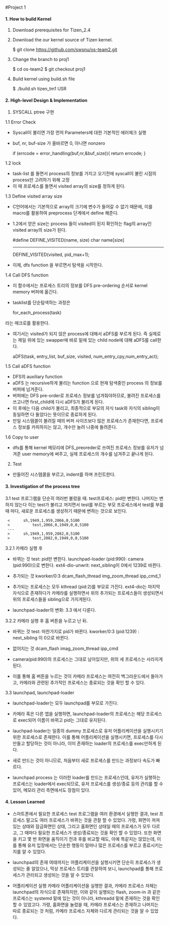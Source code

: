 #Project 1 
#### 1. How to build Kernel
1.	Download prerequisites for Tizen_2.4 


2.	Download the our kernel source of Tizen kernel. 

	$ git clone https://github.com/swsnu/os-team2.git		

3. Change the branch to proj1

	$ cd os-team2
	$ git checkout proj1

4. Build kernel using build.sh file

	$ ./build.sh tizen_tm1 USR

#### 2. High-level Design & Implementation
1. SYSCALL ptree 구현

 1.1 Error Check
 - Syscall이 불리면 가장 먼저 Parameters에 대한 기본적인 에러체크 실행
 - buf, nr, buf-size 가 올바르면 0, 아니면 nonzero

	if (errcode = error_handling(buf,nr,&buf_size)){
		return errcode;
	}

 1.2 lock
 - task-list 를 돌면서 process의 정보를 가지고 오기전에 syscall이 불린 시점의 process만 고려하기 위해 고정 
 - 이 때 프로세스를 돌면서 visited array의 size를 정하게 된다. 

 1.3 Define visited array size
 - C언어에서는 기본적으로 array의 크기에 변수가 들어갈 수 없기 때문에, 이를 macro를 활용하여 preprocess 단계에서 define 해준다. 
 - 1.2에서 얻은 size는 process 들이 visited이 된지 확인하는 flag의 array인 visited array의 size가 된다. 


 	\#define DEFINE_VISITED(name, size)
 		char name[size]
	
	---
	
	DEFINE_VISITED(visited, pid_max+1);
	
 - 이제, dfs function 을 부르면서 탐색을 시작한다. 

 1.4 Call DFS function 
 - 이 함수에서는 프로세스 트리의 정보를 DFS pre-ordering 순서로 kernel memory 버퍼에 옮긴다.  
 - tasklist를 단순탐색하는 과정은

 	for_each_process(task) 

 라는 매크로를 활용한다. 
 - 여기서는 visited가 되지 않은 process에 대해서 aDFS를 부르게 된다. 즉 실제로는 제일 위에 있는 swapper에 바로 밑에 있는 child node에 대해 aDFS를 call한다. 

 	aDFS(task, entry_list, buf_size, visited, num_entry_cpy,num_entry_act);
 
 1.5 Call aDFS function
 - DFS의 auxiliary function
 - aDFS 는 recursive하게 불리는 function 으로 현재 탐색중인 process 의 정보를 버퍼에 넘겨준다.
 - 버퍼에는 DFS pre-order로 프로세스 정보를 넘겨줘야하므로, 불려진 프로세스를 쓰고나면 first_child에 다시 aDFS가 불리게 된다. 
 - 이 후에는 다음 child가 불리고, 최종적으로 부모의 자식 task와 자식의 sibling이 동일하면 다 돌았다는 뜻이므로 종료하게 된다.
 - 만일 시스템콜이 불려질 때의 버퍼 사이즈보다 많은 프로세스가 존재한다면, 프로세스 정보를 카피하지는 않고, 개수만 늘려 나중에 돌려준다. 

 1.6 Copy to user
 - dfs를 통해 kernel 메모리에 DFS_preoreder로 쓰여진 프로세스 정보를 유저가 넘겨준 user memory에 써주고, 실제 프로세스의 개수를 넘겨주고 끝나게 된다. 

2. Test
 - 만들어진 시스템콜을 부르고, indent를 하며 프린트한다. 
 
#### 3. Investigation of the process tree
3.1 test 프로그램을 단순히 여러번 불렀을 때.
 test프로세스: pid만 변한다. 나머지는 변하지 않는다 
 이는 test가 불리고 꺼지면서 test를 부르는 부모 프로세스에서 test를 부를 때 마다, 새로운 프로세스를 생성하기 때문에 변하는 것으로 보인다. 
  
	 < 		sh,1949,1,959,2066,0,5100
	 < 			test,2066,0,1949,0,0,5100
	 ---
	 > 		sh,1949,1,959,2082,0,5100
	 > 			test,2082,0,1949,0,0,5100

3.2.1 카메라 실행 후
- 바뀌는 것
	test: pid만 변한다. 
	launchpad-loader (pid:990): camera (pid:990)으로 변한다. 
	ext4-dio-unwrit: next_sibling이 0에서 1239로 바뀐다. 

- 추가되는 것
	kworker/0:3 
	dcam_flash_thread
	img_zoom_thread
	ipp_cmd_1 
- 추가되는 프로세스는 모두 kthread (pid:2)를 부모로 가진다. 
  ext4-dio는 마지막 자식으로 존재하다가 카메라를 실행하면서 위의 추가되는 프로세스들이 생성되면서 위의 프로세스들을 sibling으로 가지게된다. 
- launchpad-loader의 변화: 3.3 에서 다룬다. 

3.2.2 카메라 실행 후 홈 버튼을 누르고 난 뒤. 
- 바뀌는 것
	test: 마찬가지로 pid가 바뀐다. 
 	kworker/0:3 (pid:1239) : next_sibling 이 0으로 바뀐다.

- 없어지는 것
	dcam_flash
	imag_zoom_thread
	ipp_cmd

- camera(pid:990)의 프로세스는 그대로 남아있지만, 위의 세 프로세스는 사라지게 된다.
- 이를 통해 홈 버튼을 누르는 것이 카메라 프로세스는 여전히 백그라운드에서 돌아가고, 카메라와 관련된 추가적인 프로세스는 종료되는 것을 확인 할 수 있다.


3.3 launchpad, launchpad-loader
- launchpad-loader는 모두 launchpad를 부모로 가진다.
- 카메라 혹은 다른 앱을 실행하면, launchpad-loader의 프로세스는 해당 프로세스로 exec되어 이름이 바뀌고 pid는 그대로 유지된다. 

- lauchpad-loader는 일종의 dummy 프로세스로 유저 어플리케이션을 실행시키기 위한 프로세스로 존재한다. 이를 통해 어플리케이션을 실행시키면, 프로세스를 다시 만들고 할당하는 것이 아니라, 이미 존재하는 loader의 프로세스를 exec만하게 된다.
- 새로 만드는 것이 아니므로, 처음부터 새로 프로세스를 만드는 과정보다 속도가 빠르다.
- launchpad process 는 이러한 loader를 만드는 프로세스인데, 유저가 실행하는 프로세스는 loader에서 exec되므로, 유저 프로세스를 생성/종료 등의 관리를 할 수 있어, 메모리 관리 측면에서도 장점이 있다. 


#### 4. Lesson Learned 
- 스마트폰에서 필요한 프로세스
	test 프로그램을 여러 환경에서 실행한 결과, test 프로세스 말고도 여러 프로세스가 바뀌는 것을 관찰 할 수 있었다. 
	가령, 화면이 꺼져있는 상태와 잠금화면인 상태, 그리고 홈화면인 상태일 때의 프로세스가 모두 다르고, 그 때마다 필요한 프로세스가 생성/종료되는 것을 확인 할 수 있었다. 
	또한 화면을 키고 몇 번 화면을 움직이기 전과 후를 비교할 때도, 아예 똑같지는 않았는데, 이를 통해 유저 입장에서는 단순한 행동이 얼마나 많은 프로세스를 부르고 종료시키는 지를 알 수 있었다. 

- launchpad의 존재
	여태까지는 어플리케이션을 실행시키면 단순히 프로세스가 생성되는 줄 알았으나, 막상 프로세스 트리를 관찰하여 보니, launchpad를 통해 프로세스가 관리되고 생성되는 것을 알 수 있었다. 

- 어플리케이션 실행
	카메라 어플리케이션을 실행한 결과, 카메라 프로세스 자체는 launchpad의 자식으로 존재하지만, 이와 같이 실행되는 flash, zoom-in 과 같은 프로세스는 systemd 밑에 있는 것이 아니라, kthreadd 밑에 존재하는 것을 확인 할 수 있었고다.
	가령, 홈화면을 눌렀을 때, 카메라 프로세스는 존재하고 나머지는 따로 종료되는 것 처럼, 카메라 프로세스 자체와 다르게 관리되는 것을 알 수 있었다. 




